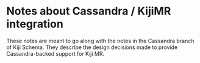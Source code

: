 # Notes about Cassandra / KijiMR integration

These notes are meant to go along with the notes in the Cassandra branch of Kiji Schema.  They
describe the design decisions made to provide Cassandra-backed support for Kiji MR.
